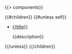 {{> components}}

{{#children}}
{{#unless self}}
* [{{title}}]({{href}})
    <p>{{description}}</p>
{{/unless}}
{{/children}}
